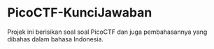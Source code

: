 # PicoCTF-KunciJawaban
Projek ini berisikan soal soal PicoCTF dan juga pembahasannya yang dibahas dalam bahasa Indonesia.